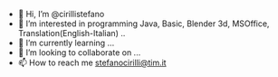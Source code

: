 - 👋 Hi, I’m @cirillistefano
- 👀 I’m interested in programming Java, Basic, Blender 3d, MSOffice, Translation(English-Italian) ..
- 🌱 I’m currently learning ...
- 💞️ I’m looking to collaborate on ...
- 📫 How to reach me stefanocirilli@tim.it

<!---
cirillistefano/cirillistefano is a ✨ special ✨ repository because its `README.md` (this file) appears on your GitHub profile.
You can click the Preview link to take a look at your changes.
--->
